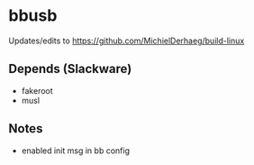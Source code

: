 # bbusb

Updates/edits to https://github.com/MichielDerhaeg/build-linux

## Depends (Slackware)
* fakeroot
* musl

## Notes
* enabled init msg in bb config
